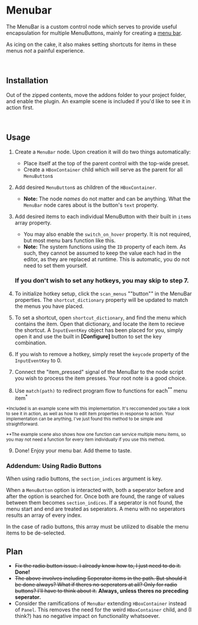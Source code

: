 # Menubar

The MenuBar is a custom control node which serves to provide useful encapsulation for multiple MenuButtons, mainly for creating a [menu bar](https://en.wikipedia.org/wiki/Menu_bar).

As icing on the cake, it also makes setting shortcuts for items in these menus *not* a painful experience.

<br>

## Installation

Out of the zipped contents, move the addons folder to your project folder, and enable the plugin.
An example scene is included if you'd like to see it in action first.

<br>

## Usage

1. Create a ```MenuBar``` node. Upon creation it will do two things automatically:
   - Place itself at the top of the parent control with the top-wide preset.
   - Create a ```HBoxContainer``` child which will serve as the parent for all ```MenuButton```s

2. Add desired ```MenuButton```s as children of the ```HBoxContainer```.
   - **Note:** The node *names* do not matter and can be anything. What the ```MenuBar``` node cares about is the button's ```text``` property.

3. Add desired items to each individual MenuButton with their built in ```items``` array property.
   - You may also enable the ```switch_on_hover``` property. It is not required, but most menu bars function like this.
   - **Note:** The system functions using the ```ID``` property of each item. As such, they cannot be assumed to keep the value each had in the editor, as they are replaced at runtime. This is automatic, you do not need to set them yourself.

   ### If you don't wish to set any hotkeys, you may skip to step 7.

4. To initialize hotkey setup, click the ```scan_menus``` ""button"" in the MenuBar properties. The ```shortcut_dictionary``` property will be updated to match the menus you have placed. 

5. To set a shortcut, open ```shortcut_dictionary```, and find the menu which contains the item. Open that dictionary, and locate the item to recieve the shortcut. A ```InputEventKey``` object has been placed for you, simply open it and use the built in **[Configure]** button to set the key combination.


6. If you wish to remove a hotkey, simply reset the ```keycode``` property of the ```InputEventKey``` to 0.

7. Connect the "item_pressed" signal of the MenuBar to the node script you wish to process the item presses. Your root note is a good choice.

8. Use ```match(path)``` to redirect program flow to functions for each<sup>**</sup> menu item<sup>*</sup>

<sup>\*Included is an example scene with this implementation. It's reccomended you take a look to see it in action, as well as how to edit item properties in response to action. Your implementation can be anything, I've just found this method to be simple and straightforward.</sup>

<sup>**The example scene also shows how one function can service multiple menu items, so you may not need a function for every item individually if you use this method.</sup>

9. Done! Enjoy your menu bar. Add theme to taste.


### Addendum: Using Radio Buttons

When using radio buttons, the `section_indices` argument is key. 

When a ```MenuButton``` option is interacted with, both a seperator before and after the option is searched for. Once both are found, the range of values between them becomes `section_indices`. If a seperator is not found, the menu start and end are treated as seperators. A menu with no seperators results an array of every index.

In the case of radio buttons, this array must be utilized to disable the menu items to be de-selected.


## Plan

- ~~Fix the radio button issue. I already know how to, I just need to do it.~~  **Done!**
- ~~The above involves including Seperator items in the path. But should it be done always? What if theres no seperators at all? Only for radio buttons? I'll have to think about it.~~ **Always, unless theres no preceding seperator.**
- Consider the ramifications of ```MenuBar``` extending ```HBoxContainer``` instead of ```Panel```. This removes the need for the weird ```HBoxContainer``` child, and (I think?) has no negative impact on functionality whatsoever.
